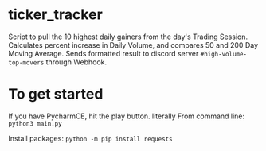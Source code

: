 # ticker_tracker
Script to pull the 10 highest daily gainers from the day's Trading Session. 
Calculates percent increase in Daily Volume, and compares 50 and 200 Day Moving Average. 
Sends formatted result to discord server `#high-volume-top-movers` through Webhook. 




# To get started
If you have PycharmCE, hit the play button. literally
From command line: `python3 main.py`


Install packages: `python -m pip install requests`
